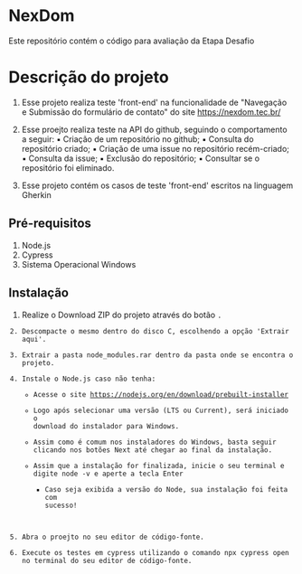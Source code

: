 # NexDom
Este repositório contém o código para avaliação da Etapa Desafio

# Descrição do projeto

1) Esse projeto realiza teste 'front-end' na funcionalidade de "Navegação e Submissão do formulário de contato" do site https://nexdom.tec.br/
2) Esse proejto realiza teste na API do github, seguindo o comportamento a seguir:
    ▪ Criação de um repositório no github;
    ▪ Consulta do repositório criado;
    ▪ Criação de uma issue no repositório recém-criado;
    ▪ Consulta da issue;
    ▪ Exclusão do repositório;
    ▪ Consultar se o repositório foi eliminado.

3) Esse projeto contém os casos de teste 'front-end' escritos na linguagem Gherkin

## Pré-requisitos
1. Node.js
2. Cypress
3. Sistema Operacional Windows

## Instalação
1. Realize o Download ZIP do projeto através do botão <code>.
2. Descompacte o mesmo dentro do disco C, escolhendo a opção 'Extrair aqui'.
3. Extrair a pasta node_modules.rar dentro da pasta onde se encontra o projeto.
4. Instale o Node.js caso não tenha: 
    - Acesse o site https://nodejs.org/en/download/prebuilt-installer
    - Logo após selecionar uma versão (LTS ou Current), será iniciado o download do instalador para Windows.
    - Assim como é comum nos instaladores do Windows, basta seguir clicando nos botões Next até chegar ao final da instalação.
    - Assim que a instalação for finalizada, inicie o seu terminal e digite node -v e aperte a tecla Enter
        - Caso seja exibida a versão do Node, sua instalação foi feita com sucesso!
5. Abra o proejto no seu editor de código-fonte.
6. Execute os testes em cypress utilizando o comando npx cypress open no terminal do seu editor de código-fonte.
